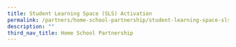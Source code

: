 ```yaml
---
title: Student Learning Space (SLS) Activation
permalink: /partners/home-school-partnership/student-learning-space-sls-activation/
description: ""
third_nav_title: Home School Partnership
---
```

